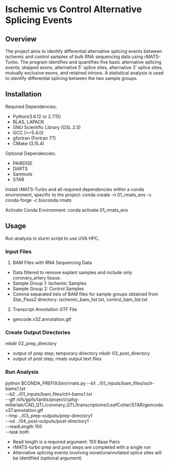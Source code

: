 # Ischemic vs Control Alternative Splicing Events

## Overview
The project aims to identify differential alternative splicing events between ischemic and control samples of bulk RNA sequencing data using rMATS-Turbo. The program identifies and quantifies five basic alternative splicing events; skipped exons, alternative 5' splice sites, alternative 3' splice sites, mutually exclusive exons, and retained introns. A statistical analysis is used to identify differential splicing between the two sample groups.

## Installation
Required Dependencies:
- Python(3.6.12 or 2.7.15)
- BLAS, LAPACK
- GNU Scientific Library (GSL 2.5)
- GCC (>=5.4.0)
- gfortran (Fortran 77)
- CMake (3.15.4)

Optional Dependencies:
- PAIRDISE
- DARTS
- Samtools
- STAR

Install rMATS-Turbo and all required dependencies within a conda environment, specific to the project:
conda create -n 01_rmats_env -c conda-forge -c bioconda rmats

Activate Conda Environment:
conda activate 01_rmats_env

## Usage
Run analysis in	slurm script to	use UVA	HPC.

### Input Files
1. BAM Files with RNA Sequencing Data
- Data filtered to remove explant samples and  include only coronary_artery tissue.
- Sample Group 1: Ischemic Samples
- Sample Group 2: Control Samples
- Comma separated lists of BAM files for sample groups obtained from Star_Pass2 directory: ischemic_bam_list.txt, control_bam_list.txt
2. Transcript Annotation GTF File
- gencode.v32.annotation.gtf

### Create Output Directories
mkdir 02_prep_directory
- output of prep step; temporary directory
mkdir 03_post_directory
- output of post step; rmats output text files

### Run Analysis
python $CONDA_PREFIX/bin/rmats.py --b1 ../01_inputs/bam_files/isch-bams1.txt \
        --b2 ../01_inputs/bam_files/ctrl-bams1.txt \
        --gtf /sfs/gpfs/tardis/project/cphg-millerlab/CAD_QTL/coronary_QTL/transcriptome/LeafCutter/STAR/gencode.v37.annotation.gtf \
        --tmp ../03_prep-outputs/prep-directory1 \
        --od ../04_post-outputs/post-directory1 \
        --readLength 150 \
        --task both



- Read length is a required argument: 150 Base Pairs
- rMATS-turbo prep and post steps are completed with a single run
- Alternative splicing events involving novel/unannotated splice sites will be identified (optional argument)


